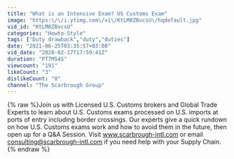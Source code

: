 ```yaml
---
title: "What is an Intensive Exam? US Customs Exam"
image: "https:\/\/i.ytimg.com\/vi\/KtLM8ZBvcsU\/hqdefault.jpg"
vid_id: "KtLM8ZBvcsU"
categories: "Howto-Style"
tags: ["Duty drawback","duty","duties"]
date: "2021-06-25T03:35:57+03:00"
vid_date: "2020-02-17T17:59:41Z"
duration: "PT7M54S"
viewcount: "191"
likeCount: "3"
dislikeCount: "0"
channel: "The Scarbrough Group"
---
```

{% raw %}Join us with Licensed U.S. Customs brokers and Global Trade Experts to learn about U.S. Customs exams processed on U.S. imports at ports of entry including border crossings. Our experts give a quick rundown on how U.S. Customs exams work and how to avoid them in the future, then open up for a Q&amp;A Session. Visit www.scarbrough-intl.com or email consulting@scarbrough-intl.com if you need help with your Supply Chain.{% endraw %}
